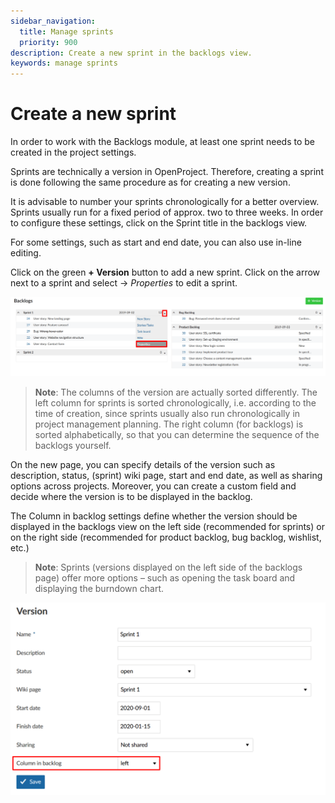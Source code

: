 ```yaml
---
sidebar_navigation:
  title: Manage sprints
  priority: 900
description: Create a new sprint in the backlogs view.
keywords: manage sprints
---
```


# Create a new sprint

In order to work with the Backlogs module, at least one sprint needs to be created in the project settings.

Sprints are technically a version in OpenProject. Therefore, creating a sprint is done following the same procedure as for creating a new version.

It is advisable to number your sprints chronologically for a better overview.  Sprints usually run for a fixed period of approx. two to three weeks. In order to configure these settings, click on the Sprint title in the  backlogs view.

For some settings, such as start and end date, you can  also use in-line editing.

Click on the green **+ Version** button to add a new sprint. Click on the arrow next to a sprint and select -> *Properties* to edit a sprint.

![User-guide-backlogs-manage-sprints](User-guide-backlogs-manage-sprints.png)

> **Note**: The columns of the version are actually sorted differently. The left column for sprints is sorted chronologically, i.e. according to the time of creation, since sprints usually also run chronologically in project management planning.
> The right column (for backlogs) is sorted alphabetically, so that you can determine the sequence of the backlogs yourself.

On the new page, you can specify details of the version such as description, status, (sprint) wiki page, start and end date, as well as  sharing options across projects. Moreover, you can create a custom field and decide where the version is to be displayed in the backlog.

The Column in backlog settings define whether the version should be displayed in the backlogs view on the left side (recommended for sprints) or on the right side (recommended for product backlog, bug backlog, wishlist, etc.)

> **Note**: Sprints (versions displayed on the left side of the backlogs page) offer more options – such as opening the task board and displaying the burndown chart.

![User-guide-backlogs-manage-versions](User-guide-backlogs-manage-versions.png)
